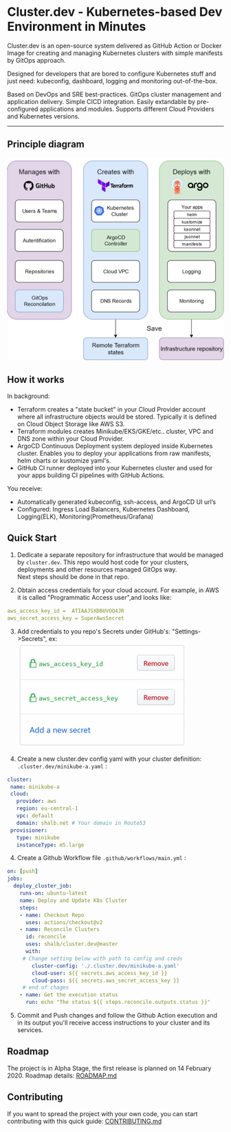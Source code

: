 # Cluster.dev - Kubernetes-based Dev Environment in Minutes

Cluster.dev is an open-source system delivered as GitHub Action or Docker Image 
for creating and managing Kubernetes clusters with simple manifests by GitOps approach.   

Designed for developers that are bored to configure Kubernetes stuff
and just need: kubeconfig, dashboard, logging and monitoring out-of-the-box.  

Based on DevOps and SRE best-practices. GitOps cluster management and application delivery.
Simple CICD integration. Easily extandable by pre-configured applications and modules. 
Supports different Cloud Providers and Kubernetes versions.

----
## Principle diagram

![cluster.dev diagram](images/cluster-dev-diagram.png)


## How it works

In background:

 - Terraform creates a "state bucket" in your Cloud Provider account where all infrastructure objects would be stored. Typically it is defined on Cloud Object Storage like AWS S3.
 - Terraform modules creates Minikube/EKS/GKE/etc.. cluster, VPC and DNS zone within your Cloud Provider.
 - ArgoCD Continuous Deployment system deployed inside Kubernetes cluster. Enables you to deploy your applications from raw manifests, helm charts or kustomize yaml's.
 - GitHub CI runner deployed into your Kubernetes cluster and used for your apps building CI pipelines with GitHub Actions.

You receive:

 - Automatically generated kubeconfig, ssh-access, and ArgoCD UI url’s
 - Configured: Ingress Load Balancers, Kubernetes Dashboard, Logging(ELK), Monitoring(Prometheus/Grafana)  

## Quick Start

 1. Dedicate a separate repository for infrastructure that would be managed by `cluster.dev`. This repo would host code for your clusters, deployments and other resources managed GitOps way.  
 Next steps should be done in that repo.

 2. Obtain access credentials for your cloud account.
 For example, in AWS it is called "Programmatic Access user",and looks like: 
 ```yaml
 aws_access_key_id =  ATIAAJSXDBUVOQ4JR
 aws_secret_access_key = SuperAwsSecret
 ```
 3. Add credentials to you repo's Secrets under GitHub's: "Settings->Secrets", ex: 
 ![GitHub Secrets](images/gh-secrets.png)

 4. Create a new cluster.dev config yaml with your cluster definition: `.cluster.dev/minikube-a.yaml` :
 ```yaml
cluster:
  name: minikube-a
  cloud: 
    provider: aws
    region: eu-central-1
    vpc: default
    domain: shalb.net # Your domain in Route53
  provisioner:
    type: minikube
    instanceType: m5.large
 ```   
 
 4. Create a Github Workflow file `.github/workflows/main.yml` :

```yaml
on: [push]
jobs:
  deploy_cluster_job:
    runs-on: ubuntu-latest
    name: Deploy and Update K8s Cluster
    steps:
    - name: Checkout Repo
      uses: actions/checkout@v2
    - name: Reconcile Clusters
      id: reconcile
      uses: shalb/cluster.dev@master
      with:
     # Change setting below with path to config and creds
        cluster-config: './.cluster.dev/minikube-a.yaml' 
        cloud-user: ${{ secrets.aws_access_key_id }}
        cloud-pass: ${{ secrets.aws_secret_access_key }}
     # end of chages
    - name: Get the execution status
      run: echo "The status ${{ steps.reconcile.outputs.status }}"
```

5. Commit and Push changes and follow the Github Action execution and in its output you'll receive access instructions to your cluster and its services.

## Roadmap 

The project is in Alpha Stage, the first release is planned on 14 February 2020.
Roadmap details: [ROADMAP.md](./roadmap/)

## Contributing 

If you want to spread the project with your own code, you can start contributing with this quick guide: [CONTRIBUTING.md](./contributing/)
